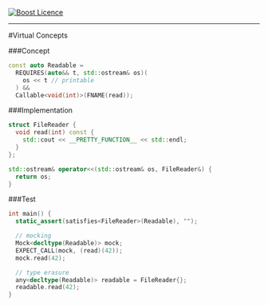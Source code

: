 <a href="http://www.boost.org/LICENSE_1_0.txt" target="_blank">![Boost Licence](http://img.shields.io/badge/license-boost-blue.svg)</a>

---------------------------------------

#Virtual Concepts

###Concept
```cpp
const auto Readable =
  REQUIRES(auto&& t, std::ostream& os)(
    os << t // printable
  ) &&
  Callable<void(int)>(FNAME(read));
```

###Implementation
```cpp
struct FileReader {
  void read(int) const {
    std::cout << __PRETTY_FUNCTION__ << std::endl;
  }
};

std::ostream& operator<<(std::ostream& os, FileReader&) {
  return os;
}
```

###Test
```cpp
int main() {
  static_assert(satisfies<FileReader>(Readable), "");

  // mocking
  Mock<decltype(Readable)> mock;
  EXPECT_CALL(mock, (read)(42));
  mock.read(42);

  // type erasure
  any<decltype(Readable)> readable = FileReader{};
  readable.read(42);
}
```
